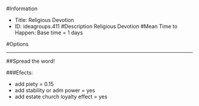 #Information
 - Title: Religious Devotion
 - ID: ideagroups.411
#Description
Religious Devotion
#Mean Time to Happen:
Base time = 1 days

#Options

___
##Spread the word!

###Efects:<ul><li>add piety = 0.15</li><li>add stability or adm power = yes</li><li>add estate church loyalty effect = yes</li></ul>
